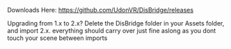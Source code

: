 Downloads Here: https://github.com/UdonVR/DisBridge/releases

Upgrading from 1.x to 2.x?
Delete the DisBridge folder in your Assets folder, and import 2.x. everything should carry over just fine aslong as you dont touch your scene between imports
